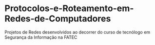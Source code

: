 # Protocolos-e-Roteamento-em-Redes-de-Computadores
Projetos de Redes desenvolvidos ao decorrer do curso de tecnólogo em Segurança da Informação na FATEC
